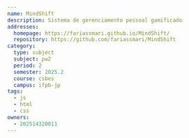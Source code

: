 ```yaml
---
name: MindShift
description: Sistema de gerenciamento pessoal gamificado
addresses:
  homepage: https://fariassmari.github.io/MindShift/
  repository: https://github.com/fariassmari/MindShift
category:
  type: subject
  subject: pw2
  period: 2
  semester: 2025.2
  course: csbes
  campus: ifpb-jp
tags:
  - js
  - html
  - css
owners:
  - 202514320011
---
```

